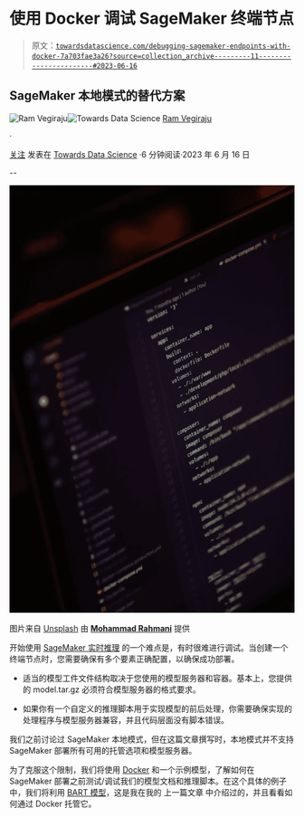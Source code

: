 # 使用 Docker 调试 SageMaker 终端节点

> 原文：[`towardsdatascience.com/debugging-sagemaker-endpoints-with-docker-7a703fae3a26?source=collection_archive---------11-----------------------#2023-06-16`](https://towardsdatascience.com/debugging-sagemaker-endpoints-with-docker-7a703fae3a26?source=collection_archive---------11-----------------------#2023-06-16)

## SageMaker 本地模式的替代方案

[](https://ram-vegiraju.medium.com/?source=post_page-----7a703fae3a26--------------------------------)![Ram Vegiraju](https://ram-vegiraju.medium.com/?source=post_page-----7a703fae3a26--------------------------------)[](https://towardsdatascience.com/?source=post_page-----7a703fae3a26--------------------------------)![Towards Data Science](https://towardsdatascience.com/?source=post_page-----7a703fae3a26--------------------------------) [Ram Vegiraju](https://ram-vegiraju.medium.com/?source=post_page-----7a703fae3a26--------------------------------)

·

[关注](https://medium.com/m/signin?actionUrl=https%3A%2F%2Fmedium.com%2F_%2Fsubscribe%2Fuser%2F6e49569edd2b&operation=register&redirect=https%3A%2F%2Ftowardsdatascience.com%2Fdebugging-sagemaker-endpoints-with-docker-7a703fae3a26&user=Ram+Vegiraju&userId=6e49569edd2b&source=post_page-6e49569edd2b----7a703fae3a26---------------------post_header-----------) 发表在 [Towards Data Science](https://towardsdatascience.com/?source=post_page-----7a703fae3a26--------------------------------) ·6 分钟阅读·2023 年 6 月 16 日

--

[](https://medium.com/m/signin?actionUrl=https%3A%2F%2Fmedium.com%2F_%2Fbookmark%2Fp%2F7a703fae3a26&operation=register&redirect=https%3A%2F%2Ftowardsdatascience.com%2Fdebugging-sagemaker-endpoints-with-docker-7a703fae3a26&source=-----7a703fae3a26---------------------bookmark_footer-----------)![](img/0b957e3ecdec75d862d1a637b72d9fe3.png)

图片来自 [Unsplash](https://unsplash.com/photos/1VW6HLOQE5A) 由 [**Mohammad Rahmani**](https://unsplash.com/@afgprogrammer) 提供

开始使用 [SageMaker 实时推理](https://docs.aws.amazon.com/sagemaker/latest/dg/realtime-endpoints.html) 的一个难点是，有时很难进行调试。当创建一个终端节点时，您需要确保有多个要素正确配置，以确保成功部署。

+   适当的模型工件文件结构取决于您使用的模型服务器和容器。基本上，您提供的 model.tar.gz 必须符合模型服务器的格式要求。

+   如果你有一个自定义的推理脚本用于实现模型的前后处理，你需要确保实现的处理程序与模型服务器兼容，并且代码层面没有脚本错误。

我们之前讨论过 SageMaker 本地模式，但在这篇文章撰写时，本地模式并不支持 SageMaker 部署所有可用的托管选项和模型服务器。

为了克服这个限制，我们将使用 [Docker](https://www.docker.com/) 和一个示例模型，了解如何在 SageMaker 部署之前测试/调试我们的模型文档和推理脚本。在这个具体的例子中，我们将利用 [BART 模型](https://huggingface.co/facebook/bart-large)，这是我在我的 上一篇文章 中介绍过的，并且看看如何通过 Docker 托管它。

